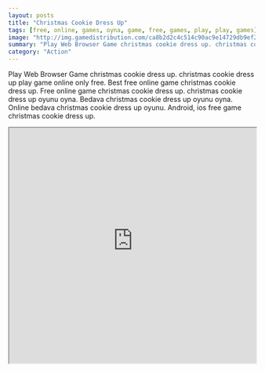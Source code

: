 ```yaml
---
layout: posts
title: "Christmas Cookie Dress Up"
tags: [free, online, games, oyna, game, free, games, play, play, games]
image: "http://img.gamedistribution.com/ca8b2d2c4c514c90ac9e14729db9ef21.jpg"
summary: "Play Web Browser Game christmas cookie dress up. christmas cookie dress up play game online only free. Best free online game christmas cookie dress up. Free online game christmas cookie dress up. christmas cookie dress up oyunu oyna. Bedava christmas cookie dress up oyunu oyna. Online bedava christmas cookie dress up oyunu. Android, ios free game christmas cookie dress up."
category: "Action"
---
```


Play Web Browser Game christmas cookie dress up. christmas cookie dress up play game online only free. Best free online game christmas cookie dress up. Free online game christmas cookie dress up. christmas cookie dress up oyunu oyna. Bedava christmas cookie dress up oyunu oyna. Online bedava christmas cookie dress up oyunu. Android, ios free game christmas cookie dress up.

<iframe width="100%" height="480px;" src="http://flash.gamedistribution.com?game=ca8b2d2c4c514c90ac9e14729db9ef21"></iframe>